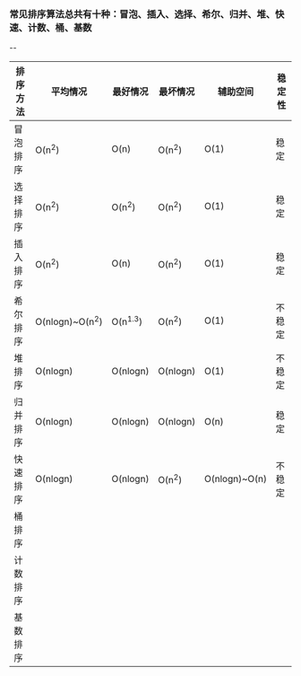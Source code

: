 ### 常见排序算法总共有十种：冒泡、插入、选择、希尔、归并、堆、快速、计数、桶、基数
--

排序方法|平均情况|最好情况|最坏情况|辅助空间|稳定性
--------|-------------------------|--------|--------|--------|------
冒泡排序|O(n<sup>2</sup>)         |O(n)              |O(n<sup>2</sup>)|O(1)         |稳定
选择排序|O(n<sup>2</sup>)         |O(n<sup>2</sup>)  |O(n<sup>2</sup>)|O(1)         |稳定
插入排序|O(n<sup>2</sup>)         |O(n)              |O(n<sup>2</sup>)|O(1)         |稳定
希尔排序|O(nlogn)~O(n<sup>2</sup>)|O(n<sup>1.3</sup>)|O(n<sup>2</sup>)|O(1)         |不稳定
堆排序  |O(nlogn)                 |O(nlogn)          |O(nlogn)        |O(1)         |不稳定
归并排序|O(nlogn)                 |O(nlogn)          |O(nlogn)        |O(n)         |稳定
快速排序|O(nlogn)                 |O(nlogn)          |O(n<sup>2</sup>)|O(nlogn)~O(n)|不稳定
桶排序  |
计数排序|
基数排序|
